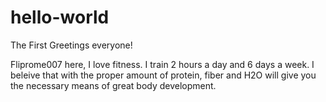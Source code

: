 # hello-world
The First
Greetings everyone!

Fliprome007 here, I love fitness. I train 2 hours a day and 6 days a week.
I beleive that with the proper amount of protein, fiber and H2O will give you the necessary means of great body development.
